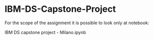 # IBM-DS-Capstone-Project


For the scope of the assignment it is possible to look only at notebook: 

IBM DS capstone project - Milano.ipynb


